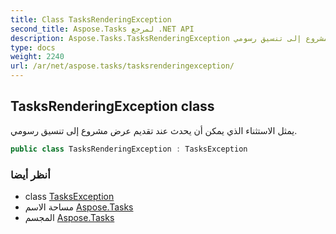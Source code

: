 ```yaml
---
title: Class TasksRenderingException
second_title: Aspose.Tasks لمرجع .NET API
description: Aspose.Tasks.TasksRenderingException فصل. يمثل الاستثناء الذي يمكن أن يحدث عند تقديم عرض مشروع إلى تنسيق رسومي.
type: docs
weight: 2240
url: /ar/net/aspose.tasks/tasksrenderingexception/
---
```

## TasksRenderingException class

يمثل الاستثناء الذي يمكن أن يحدث عند تقديم عرض مشروع إلى تنسيق رسومي.

```csharp
public class TasksRenderingException : TasksException
```

### أنظر أيضا

* class [TasksException](../tasksexception/)
* مساحة الاسم [Aspose.Tasks](../../aspose.tasks/)
* المجسم [Aspose.Tasks](../../)


